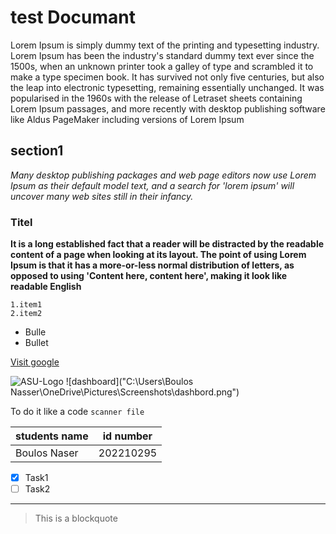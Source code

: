  
# test Documant

Lorem Ipsum is simply dummy text of the printing and typesetting industry. Lorem Ipsum has been the industry's standard dummy text ever since the 1500s, when an unknown printer took a galley of type and scrambled it to make a type specimen book. It has survived not only five centuries, but also the leap into electronic typesetting, remaining essentially unchanged. It was popularised in the 1960s with the release of Letraset sheets containing Lorem Ipsum passages, and more recently with desktop publishing software like Aldus PageMaker including versions of Lorem Ipsum

## section1
_Many desktop publishing packages and web page editors now use Lorem Ipsum as their default model text, and a search for 'lorem ipsum' will uncover many web sites still in their infancy._


### Titel
**It is a long established fact that a reader will be distracted by the readable content of a page when looking at its layout. The point of using Lorem Ipsum is that it has a more-or-less normal distribution of letters, as opposed to using 'Content here, content here', making it look like readable English**




    1.item1
    2.item2

- Bulle
- Bullet

  
[Visit google](https://admission.asu.edu.jo/assets/media/image/ASU-Logo.png)

![ASU-Logo](https://github.com/BoulosNaser/SDD/assets/149297417/18711373-8204-4028-a595-41d818830c6c)
![dashboard]("C:\Users\Boulos Nasser\OneDrive\Pictures\Screenshots\dashbord.png")

To do it like a code `scanner file`


|students name| id number|
|--------|---------|
|Boulos Naser| 202210295|


- [x] Task1
- [ ] Task2

---

> This is a blockquote

